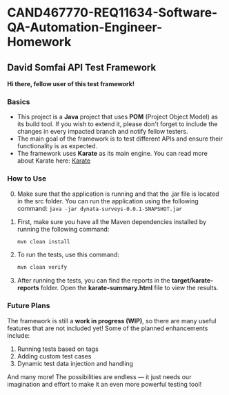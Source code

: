 
# CAND467770-REQ11634-Software-QA-Automation-Engineer-Homework
## David Somfai API Test Framework

**Hi there, fellow user of this test framework!**

### Basics

- This project is a **Java** project that uses **POM** (Project Object Model) as its build tool. If you wish to extend it, please don't forget to include the changes in every impacted branch and notify fellow testers.
- The main goal of the framework is to test different APIs and ensure their functionality is as expected.
- The framework uses **Karate** as its main engine. You can read more about Karate here: [Karate](https://github.com/karatelabs/karate?tab=readme-ov-file#readme)

### How to Use

0. Make sure that the application is running and that the .jar file is located in the src folder. You can run the application using the following command:
```java -jar dynata-surveys-0.0.1-SNAPSHOT.jar```

1. First, make sure you have all the Maven dependencies installed by running the following command:
   ```bash
   mvn clean install
   ```

2. To run the tests, use this command:
   ```bash
   mvn clean verify
   ```

3. After running the tests, you can find the reports in the **target/karate-reports** folder. Open the **karate-summary.html** file to view the results.

### Future Plans

The framework is still a **work in progress (WIP)**, so there are many useful features that are not included yet! Some of the planned enhancements include:

1. Running tests based on tags
2. Adding custom test cases
3. Dynamic test data injection and handling

And many more! The possibilities are endless — it just needs our imagination and effort to make it an even more powerful testing tool!
